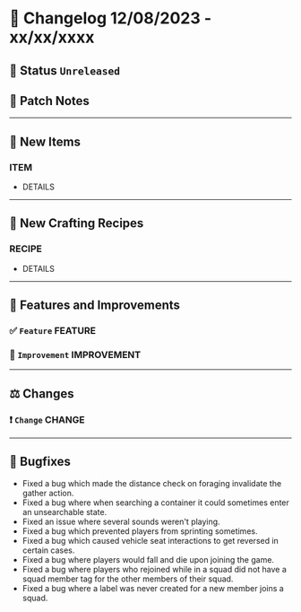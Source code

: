 # :bookmark_tabs:  Changelog 12/08/2023 - xx/xx/xxxx

## :red_circle: Status `Unreleased`
<!-- ## :green_circle: Status `Released` -->

## :speech_balloon: Patch Notes

________

## :gun: New Items

### ITEM
- DETAILS

________

## :thread: New Crafting Recipes

### RECIPE
- DETAILS

________

## :loudspeaker: Features and Improvements

### :white_check_mark: `Feature` FEATURE

### :arrow_up_small: `Improvement` IMPROVEMENT

________

## :balance_scale: Changes

### :exclamation: `Change` CHANGE

________

## :bug: Bugfixes
- Fixed a bug which made the distance check on foraging invalidate the gather action.
- Fixed a bug where when searching a container it could sometimes enter an unsearchable state.
- Fixed an issue where several sounds weren't playing.
- Fixed a bug which prevented players from sprinting sometimes.
- Fixed a bug which caused vehicle seat interactions to get reversed in certain cases.
- Fixed a bug where players would fall and die upon joining the game.
- Fixed a bug where players who rejoined while in a squad did not have a squad member tag for the other members of their squad.
- Fixed a bug where a label was never created for a new member joins a squad.
